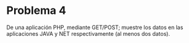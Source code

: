 # **Problema 4**
De una aplicación PHP, mediante GET/POST; muestre los datos en las aplicaciones JAVA y NET respectivamente (al menos dos datos).